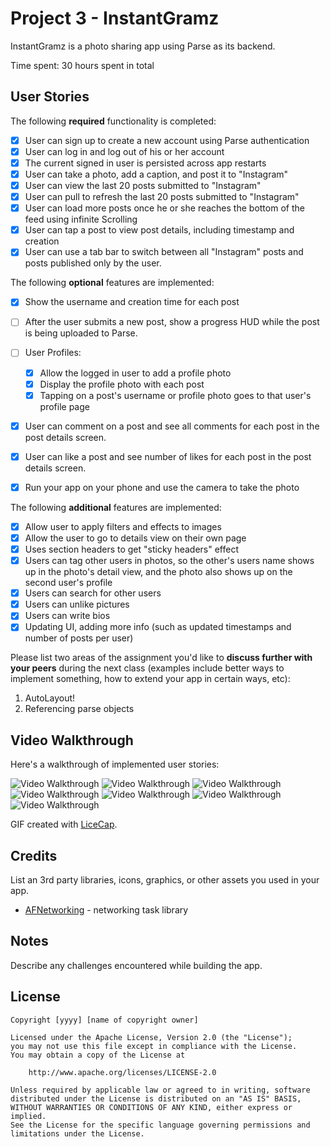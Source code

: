 # Project 3 - InstantGramz

InstantGramz is a photo sharing app using Parse as its backend.

Time spent: 30 hours spent in total

## User Stories

The following **required** functionality is completed:

- [x] User can sign up to create a new account using Parse authentication
- [x] User can log in and log out of his or her account
- [x] The current signed in user is persisted across app restarts
- [x] User can take a photo, add a caption, and post it to "Instagram"
- [x] User can view the last 20 posts submitted to "Instagram"
- [x] User can pull to refresh the last 20 posts submitted to "Instagram"
- [x] User can load more posts once he or she reaches the bottom of the feed using infinite Scrolling
- [x] User can tap a post to view post details, including timestamp and creation
- [x] User can use a tab bar to switch between all "Instagram" posts and posts published only by the user.

The following **optional** features are implemented:

- [x] Show the username and creation time for each post
- [ ] After the user submits a new post, show a progress HUD while the post is being uploaded to Parse.
- [ ] User Profiles:
   - [x] Allow the logged in user to add a profile photo
   - [x] Display the profile photo with each post
   - [x] Tapping on a post's username or profile photo goes to that user's profile page
- [x] User can comment on a post and see all comments for each post in the post details screen.
- [x] User can like a post and see number of likes for each post in the post details screen.
- [x] Run your app on your phone and use the camera to take the photo


The following **additional** features are implemented:

- [x] Allow user to apply filters and effects to images
- [x] Allow the user to go to details view on their own page
- [x] Uses section headers to get "sticky headers" effect
- [x] Users can tag other users in photos, so the other's users name shows up in the photo's detail view, and the photo also shows up on the second user's profile
- [x] Users can search for other users
- [x] Users can unlike pictures
- [x] Users can write bios
- [x] Updating UI, adding more info (such as updated timestamps and number of posts per user)

Please list two areas of the assignment you'd like to **discuss further with your peers** during the next class (examples include better ways to implement something, how to extend your app in certain ways, etc):

1. AutoLayout!
2. Referencing parse objects

## Video Walkthrough

Here's a walkthrough of implemented user stories:

<img src='https://s32.postimg.org/ycdd62k2d/gram1.gif' title='Video Walkthrough' width='' alt='Video Walkthrough' />
<img src='https://s31.postimg.org/9a59piqu3/gram2.gif' title='Video Walkthrough' width='' alt='Video Walkthrough' />
<img src='https://s32.postimg.org/4omkwhkdx/gram3.gif' title='Video Walkthrough' width='' alt='Video Walkthrough' />
<img src='https://s32.postimg.org/a6minhb1h/gram4.gif' title='Video Walkthrough' width='' alt='Video Walkthrough' />
<img src='https://s32.postimg.org/5rdp5ks5h/gram5.gif' title='Video Walkthrough' width='' alt='Video Walkthrough' />
<img src='https://s31.postimg.org/8uiig4qaz/gram6.gif' title='Video Walkthrough' width='' alt='Video Walkthrough' />
<img src='https://s32.postimg.org/q26ppo7hx/gram7.gif' title='Video Walkthrough' width='' alt='Video Walkthrough' />


GIF created with [LiceCap](http://www.cockos.com/licecap/).

## Credits

List an 3rd party libraries, icons, graphics, or other assets you used in your app.

- [AFNetworking](https://github.com/AFNetworking/AFNetworking) - networking task library


## Notes

Describe any challenges encountered while building the app.

## License

    Copyright [yyyy] [name of copyright owner]

    Licensed under the Apache License, Version 2.0 (the "License");
    you may not use this file except in compliance with the License.
    You may obtain a copy of the License at

        http://www.apache.org/licenses/LICENSE-2.0

    Unless required by applicable law or agreed to in writing, software
    distributed under the License is distributed on an "AS IS" BASIS,
    WITHOUT WARRANTIES OR CONDITIONS OF ANY KIND, either express or implied.
    See the License for the specific language governing permissions and
    limitations under the License.
